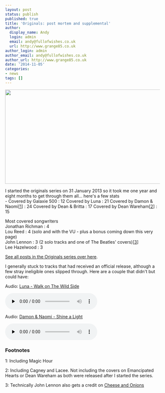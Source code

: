 ```yaml
---
layout: post
status: publish
published: true
title: 'Originals: post mortem and supplemental'
author:
  display_name: Andy
  login: admin
  email: andy@fullofwishes.co.uk
  url: http://www.grange85.co.uk
author_login: admin
author_email: andy@fullofwishes.co.uk
author_url: http://www.grange85.co.uk
date: '2014-11-05'
categories:
- news
tags: []
---
```

<p><img src="https://media.fullofwishes.co.uk/00-misc/pictures/muybridge-dancing.jpg" width="717" height="307" class="aligncenter" /></p>
<p>I started the originals series on 31 January 2013 so it took me one year and eight months to get through them all... here's a few stats<br />
 - Covered by Galaxie 500 : 12
Covered by Luna</a> : 21
Covered by Damon & Naomi[<a href="#footnote-1">1</a>] : 24
Covered by Dean & Britta : 17
Covered by Dean Wareham[<a href="#footnote-2">2</a>] : 15
<p>Most covered songwriters<br />
Jonathan Richman : 4<br />
Lou Reed : 4 (solo and with the VU - plus a bonus coming down this very page)<br />
John Lennon : 3 (2 solo tracks and one of The Beatles' covers)[<a href="#footnote-3">3</a>]<br />
Lee Hazelwood : 3</p>
<p><a href="/category/originals/" title="List: Originals">See all posts in the Originals series over here</a>.</p>
<p>I generally stuck to tracks that had received an official release, although a few stray ineligible ones slipped through. Here are a couple that didn't but could have:</p>

<div class="well"><p class="audio">Audio: <a href="https://media.fullofwishes.co.uk/02-luna/audio/luna-19951026-walk-on-the-wild-side.mp3">Luna - Walk on The Wild Side</a></p><audio controls="controls" preload="none" src="https://media.fullofwishes.co.uk/02-luna/audio/luna-19951026-walk-on-the-wild-side.mp3"></audio></div>


<div class="well"><p class="audio">Audio: <a href="https://media.fullofwishes.co.uk/03-damon_and_naomi/audio/damon-and-naomi-20110511-shine-a-light.mp3">Damon & Naomi - Shine a Light</a></p><audio controls="controls" preload="none" src="https://media.fullofwishes.co.uk/03-damon_and_naomi/audio/damon-and-naomi-20110511-shine-a-light.mp3"></audio></div>

<h3>Footnotes</h3>
<p id="footnote-1">1: Including Magic Hour</p>
<p id="footnote-2">2: Including Cagney and Lacee. Not including the covers on Emancipated Hearts or Dean Wareham as both were released after I started the series.</p>
<p id="footnote-3">3: Technically John Lennon also gets a credit on <a href="/2013/04/10/originals-cheese-and-onions-by-the-rutles-covered-by-galaxie-500/" title="Originals: Cheese and Onions by The Rutles (covered by Galaxie 500)">Cheese and Onions</a></p>
